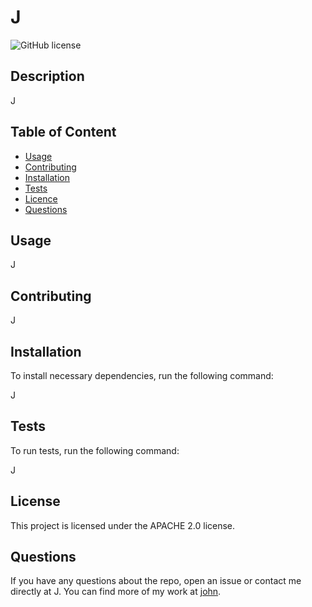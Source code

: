 

  # **J**

  ![GitHub license](https://img.shields.io/badge/license-APACHE2.0-blue.svg)

  ## Description 
  J

  ## Table of Content

  * [Usage](#usage)
  * [Contributing](#contributing)
  * [Installation](#installation)
  * [Tests](#tests)
  * [Licence](#license)
  * [Questions](#questions)

  ## Usage

  J

  ## Contributing

  J

  ## Installation

  To install necessary dependencies, run the following command:

  J

  ## Tests

  To run tests, run the following command:
  
  J

  ## License

  This project is licensed under the APACHE 2.0 license.

  ## Questions

  If you have any questions about the repo, open an issue or contact me directly at J. You can find more of my work at [john](https://github.com/john/).

